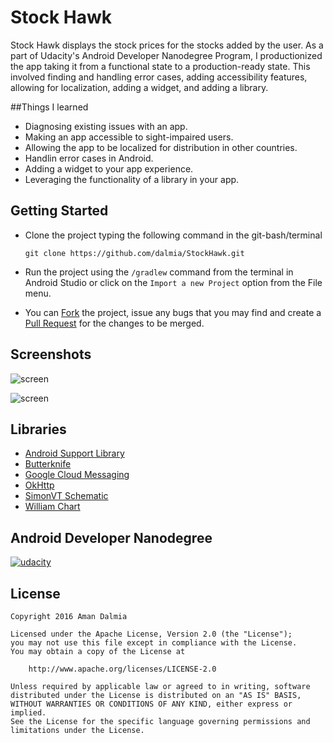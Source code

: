 # Stock Hawk

Stock Hawk displays the stock prices for the stocks added by the user. As a part of Udacity's Android Developer Nanodegree Program, I productionized the app taking it from a functional state to a production-ready state.
This involved finding and handling error cases, adding accessibility features, allowing for localization,
adding a widget, and adding a library.

##Things I learned

* Diagnosing existing issues with an app.
* Making an app accessible to sight-impaired users.
* Allowing the app to be localized for distribution in other countries.
* Handlin error cases in Android.
* Adding a widget to your app experience.
* Leveraging the functionality of a library in your app.

## Getting Started

* Clone the project typing the following command in the git-bash/terminal
    ```
    git clone https://github.com/dalmia/StockHawk.git
    ```

* Run the project using the `/gradlew` command from the terminal in Android Studio or click on the `Import a new Project` option from the File menu.

* You can [Fork](https://help.github.com/articles/fork-a-repo/) the project, issue any bugs that you may find and create a [Pull Request](https://help.github.com/articles/creating-a-pull-request/) for the changes to be merged.

## Screenshots

![screen](../master/screens/1.png)

![screen](../master/screens/2.png)

## Libraries

* [Android Support Library](https://developer.android.com/topic/libraries/support-library/index.html)
* [Butterknife](http://jakewharton.github.io/butterknife/)
* [Google Cloud Messaging](https://developers.google.com/cloud-messaging/)
* [OkHttp](http://square.github.io/okhttp/)
* [SimonVT Schematic](https://github.com/SimonVT/schematic)
* [William Chart](https://github.com/diogobernardino/WilliamChart)

## Android Developer Nanodegree
[![udacity][1]][2]

[1]: ../master/screens/nanodegree.png
[2]: https://www.udacity.com/course/android-developer-nanodegree--nd801

## License

    Copyright 2016 Aman Dalmia

    Licensed under the Apache License, Version 2.0 (the "License");
    you may not use this file except in compliance with the License.
    You may obtain a copy of the License at

        http://www.apache.org/licenses/LICENSE-2.0

    Unless required by applicable law or agreed to in writing, software
    distributed under the License is distributed on an "AS IS" BASIS,
    WITHOUT WARRANTIES OR CONDITIONS OF ANY KIND, either express or implied.
    See the License for the specific language governing permissions and
    limitations under the License.
